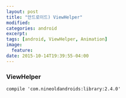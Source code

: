 ```yaml
---
layout: post
title: "안드로이드) ViewHelper"
modified:
categories: android
excerpt:
tags: [android, ViewHelper, Animation]
image:
  feature:
date: 2015-10-14T19:39:55-04:00
---
```


### ViewHelper
	compile 'com.nineoldandroids:library:2.4.0'
